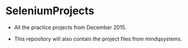 # SeleniumProjects
- All the practice projects from December 2015.

- This repository will also contain the project files from mindqsystems.

